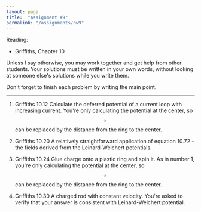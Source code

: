 ```yaml
---
layout: page
title:  "Assignment #9"
permalink: "/assignments/hw9"
---
```


Reading: 
* Griffiths, Chapter 10

Unless I say otherwise, you may work together and get help from other students. Your solutions must be written in your own words, without looking at someone else's solutions while
you write them.

Don't forget to finish each problem by writing the main point.

______________________________________________________________________________
1. Griffiths 10.12 Calculate the deferred potential of a current loop
with increasing current.
You're only calculating the potential at the center,
so $$\mathscr{r}$$ can be replaced by the distance from the ring
to the center.

2. Griffiths 10.20 A relatively straightforward application of equation
10.72 - the fields derived from the Leinard-Weichert potentials. 

3. Griffiths 10.24 Glue charge onto a plastic ring and spin it.
As in number 1, you're only calculating the potential at the center,
so $$\mathscr{r}$$ can be replaced by the distance from the ring
to the center.

4. Griffiths 10.30 A charged rod with constant velocity.  You're asked
to verify that
your answer is consistent with Leinard-Weichert potential.

